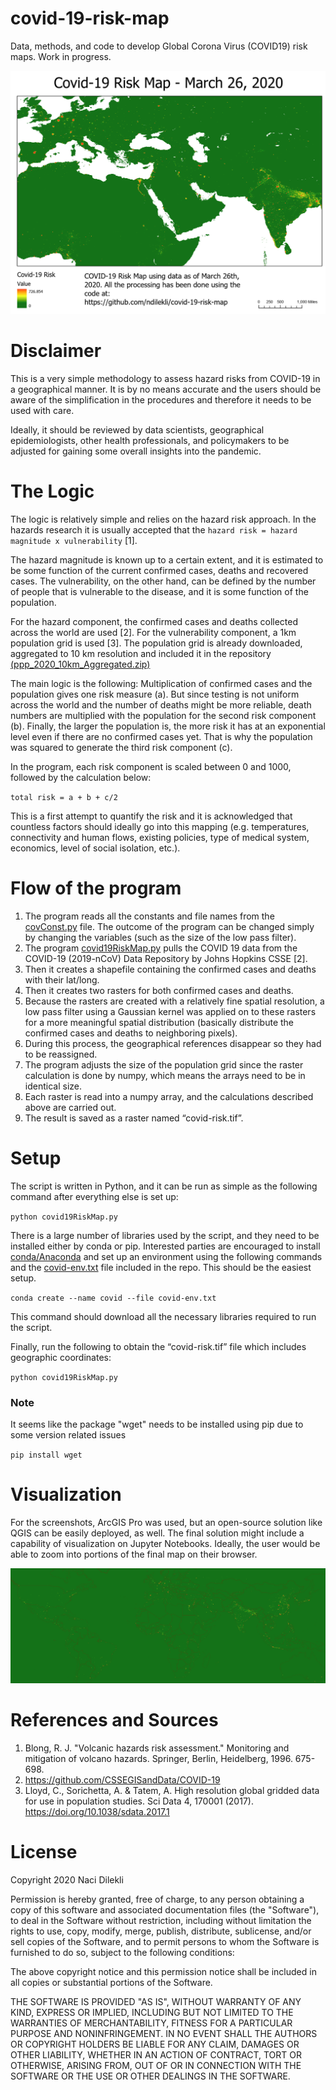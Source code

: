 # covid-19-risk-map
Data, methods, and code to develop Global Corona Virus (COVID19) risk maps. Work in progress.

![](images/covid-19-risk-map-March-28-small.png)

# Disclaimer
This is a very simple methodology to assess hazard risks from COVID-19 in a geographical manner. 
It is by no means accurate and the users should be aware of the simplification in the procedures and therefore it needs to be used with care.

Ideally, it should be reviewed by data scientists, geographical epidemiologists, other health professionals, and policymakers to be adjusted for gaining some overall insights into the pandemic.

# The Logic

The logic is relatively simple and relies on the hazard risk approach. In the hazards research it is usually accepted that the `hazard risk = hazard magnitude x vulnerability` [1].

The hazard magnitude is known up to a certain extent, and it is estimated to be some function of the current confirmed cases, deaths and recovered cases. The vulnerability, on the other hand, can be defined by the number of people that is vulnerable to the disease, and it is some function of the population.

For the hazard component, the confirmed cases and deaths collected across the world are used [2]. For the vulnerability component, a 1km population grid is used [3]. The population grid is already downloaded, aggregated to 10 km resolution and included it in the repository [(ppp_2020_10km_Aggregated.zip)](ppp_2020_10km_Aggregated.zip)

The main logic is the following: Multiplication of confirmed cases and the population gives one risk measure (a). But since testing is not uniform across the world and the number of deaths might be more reliable, death numbers are multiplied with the population for the second risk component (b). Finally, the larger the population is, the more risk it has at an exponential level even if there are no confirmed cases yet. That is why the population was squared to generate the third risk component (c).

In the program, each risk component is scaled between 0 and 1000, followed by the calculation below:

`total risk = a + b + c/2`

This is a first attempt to quantify the risk and it is acknowledged that countless factors should ideally go into this mapping (e.g. temperatures, connectivity and human flows, existing policies, type of medical system, economics, level of social isolation, etc.).

# Flow of the program

1. The program reads all the constants and file names from the [covConst.py](covConst.py) file. The outcome of the program can be changed simply by changing the variables (such as the size of the low pass filter).
2. The program [covid19RiskMap.py](covid19RiskMap.py) pulls the COVID 19 data from the COVID-19 (2019-nCoV) Data Repository by Johns Hopkins CSSE [2].
3. Then it creates a shapefile containing the confirmed cases and deaths with their lat/long.
4. Then it creates two rasters for both confirmed cases and deaths.
5. Because the rasters are created with a relatively fine spatial resolution, a low pass filter using a Gaussian kernel was applied on to these rasters for a more meaningful spatial distribution (basically distribute the confirmed cases and deaths to neighboring pixels).
6. During this process, the geographical references disappear so they had to be reassigned.
7. The program adjusts the size of the population grid since the raster calculation is done by numpy, which means the arrays need to be in identical size.
8. Each raster is read into a numpy array, and the calculations described above are carried out.
9. The result is saved as a raster named “covid-risk.tif”.

# Setup
The script is written in Python, and it can be run as simple as the following command after everything else is set up:

`python covid19RiskMap.py`

There is a large number of libraries used by the script, and they need to be installed either by conda or pip. Interested parties are encouraged to install [conda/Anaconda](https://docs.conda.io/projects/conda/en/latest/user-guide/install/) and set up an environment using the following commands and the [covid-env.txt](covid-env.txt) file included in the repo. This should be the easiest setup.

`conda create --name covid --file covid-env.txt`

This command should download all the necessary libraries required to run the script.

Finally, run the following to obtain the “covid-risk.tif” file which includes geographic coordinates:

`python covid19RiskMap.py`

### Note
It seems like the package "wget" needs to be installed using pip due to some version related issues

`pip install wget`

# Visualization

For the screenshots, ArcGIS Pro was used, but an open-source solution like QGIS can be easily deployed, as well.  The final solution might include a capability of visualization on Jupyter Notebooks. Ideally, the user would be able to zoom into portions of the final map on their browser.

![](images/covid-19-risk-map.png)

# References and Sources
1. Blong, R. J. "Volcanic hazards risk assessment." Monitoring and mitigation of volcano hazards. Springer, Berlin, Heidelberg, 1996. 675-698.
2. https://github.com/CSSEGISandData/COVID-19
3. Lloyd, C., Sorichetta, A. & Tatem, A. High resolution global gridded data for use in population studies. Sci Data 4, 170001 (2017). https://doi.org/10.1038/sdata.2017.1

# License

Copyright 2020 Naci Dilekli

Permission is hereby granted, free of charge, to any person obtaining a copy of this software and associated documentation files (the "Software"), to deal in the Software without restriction, including without limitation the rights to use, copy, modify, merge, publish, distribute, sublicense, and/or sell copies of the Software, and to permit persons to whom the Software is furnished to do so, subject to the following conditions:

The above copyright notice and this permission notice shall be included in all copies or substantial portions of the Software.

THE SOFTWARE IS PROVIDED "AS IS", WITHOUT WARRANTY OF ANY KIND, EXPRESS OR IMPLIED, INCLUDING BUT NOT LIMITED TO THE WARRANTIES OF MERCHANTABILITY, FITNESS FOR A PARTICULAR PURPOSE AND NONINFRINGEMENT. IN NO EVENT SHALL THE AUTHORS OR COPYRIGHT HOLDERS BE LIABLE FOR ANY CLAIM, DAMAGES OR OTHER LIABILITY, WHETHER IN AN ACTION OF CONTRACT, TORT OR OTHERWISE, ARISING FROM, OUT OF OR IN CONNECTION WITH THE SOFTWARE OR THE USE OR OTHER DEALINGS IN THE SOFTWARE.
